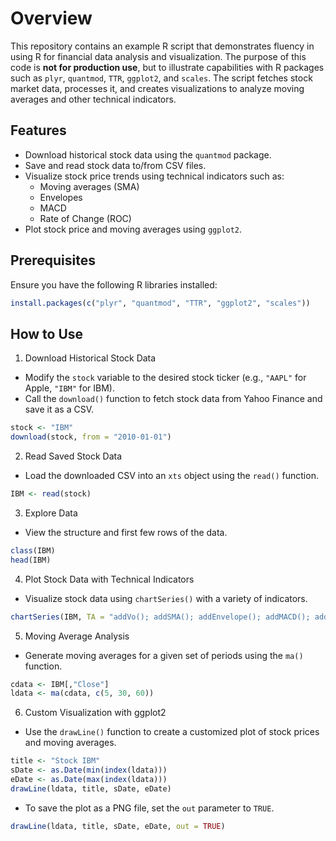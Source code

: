 # Overview

This repository contains an example R script that demonstrates fluency in using R for financial data analysis and visualization. The purpose of this code is **not for production use**, but to illustrate capabilities with R packages such as `plyr`, `quantmod`, `TTR`, `ggplot2`, and `scales`. The script fetches stock market data, processes it, and creates visualizations to analyze moving averages and other technical indicators.

## Features

- Download historical stock data using the `quantmod` package.
- Save and read stock data to/from CSV files.
- Visualize stock price trends using technical indicators such as:
  - Moving averages (SMA)
  - Envelopes
  - MACD
  - Rate of Change (ROC)
- Plot stock price and moving averages using `ggplot2`.

## Prerequisites

Ensure you have the following R libraries installed:

```R
install.packages(c("plyr", "quantmod", "TTR", "ggplot2", "scales"))
```

## How to Use

1. Download Historical Stock Data

- Modify the `stock` variable to the desired stock ticker (e.g., `"AAPL"` for Apple, `"IBM"` for IBM).
- Call the `download()` function to fetch stock data from Yahoo Finance and save it as a CSV.

```R
stock <- "IBM"
download(stock, from = "2010-01-01")
```

2. Read Saved Stock Data

- Load the downloaded CSV into an `xts` object using the `read()` function.

```R
IBM <- read(stock)
```

3. Explore Data

- View the structure and first few rows of the data.

```R
class(IBM)
head(IBM)
```

4. Plot Stock Data with Technical Indicators

- Visualize stock data using `chartSeries()` with a variety of indicators.

```R
chartSeries(IBM, TA = "addVo(); addSMA(); addEnvelope(); addMACD(); addROC()")
```

5. Moving Average Analysis

- Generate moving averages for a given set of periods using the `ma()` function.

```R
cdata <- IBM[,"Close"]
ldata <- ma(cdata, c(5, 30, 60))
```

6. Custom Visualization with ggplot2

- Use the `drawLine()` function to create a customized plot of stock prices and moving averages.

```R
title <- "Stock IBM"
sDate <- as.Date(min(index(ldata)))
eDate <- as.Date(max(index(ldata)))
drawLine(ldata, title, sDate, eDate)
```

- To save the plot as a PNG file, set the `out` parameter to `TRUE`.

```R
drawLine(ldata, title, sDate, eDate, out = TRUE)
```

